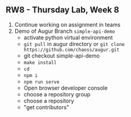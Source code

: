 ## RW8 - Thursday Lab, Week 8
1. Continue working on assignment in teams
2. Demo of Augur Branch `simple-api-demo`
    - activate python virtual environment
    - `git pull` in augur directory or `git clone https://github.com/chaoss/augur.git`
    - git checkout simple-api-demo
    - `make install`
    - `cd `
    - `npm i`
    - `npm run serve`
    - Open browser developer console
    - choose a repository group
    - choose a repository
    - "get contributors"



